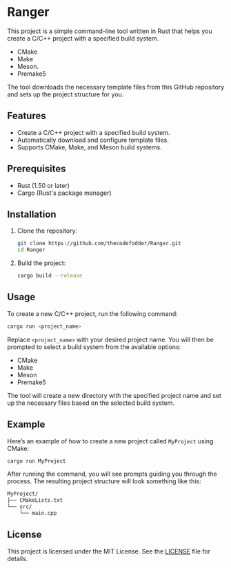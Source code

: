 # Ranger

This project is a simple command-line tool written in Rust that helps you create a C/C++ project with a specified build system.

- CMake
- Make 
- Meson.
- Premake5

The tool downloads the necessary template files from this GitHub repository and sets up the project structure for you.

## Features

- Create a C/C++ project with a specified build system.
- Automatically download and configure template files.
- Supports CMake, Make, and Meson build systems.

## Prerequisites

- Rust (1.50 or later)
- Cargo (Rust's package manager)

## Installation

1. Clone the repository:

   ```bash
   git clone https://github.com/thecodefodder/Ranger.git
   cd Ranger
   ```

2. Build the project:

   ```bash
   cargo build --release
   ```

## Usage

To create a new C/C++ project, run the following command:

```bash
cargo run <project_name>
```

Replace `<project_name>` with your desired project name. You will then be prompted to select a build system from the available options:

- CMake
- Make
- Meson
- Premake5

The tool will create a new directory with the specified project name and set up the necessary files based on the selected build system.

## Example

Here’s an example of how to create a new project called `MyProject` using CMake:

```bash
cargo run MyProject
```

After running the command, you will see prompts guiding you through the process. The resulting project structure will look something like this:

```bash
MyProject/
├── CMakeLists.txt
└── src/
    └── main.cpp
```

## License

This project is licensed under the MIT License. See the [LICENSE](LICENSE) file for details.
